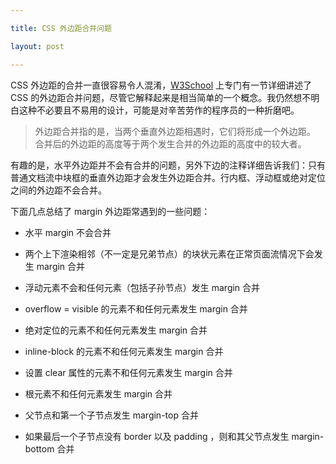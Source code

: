 ```yaml
---

title: CSS 外边距合并问题

layout: post

---
```


CSS 外边距的合并一直很容易令人混淆，[W3School](http://www.w3school.com.cn/css/css_margin_collapsing.asp) 上专门有一节详细讲述了 CSS 的外边距合并问题，尽管它解释起来是相当简单的一个概念。我仍然想不明白这种不必要且不易用的设计，可能是对辛苦劳作的程序员的一种折磨吧。

>外边距合并指的是，当两个垂直外边距相遇时，它们将形成一个外边距。
合并后的外边距的高度等于两个发生合并的外边距的高度中的较大者。

有趣的是，水平外边距并不会有合并的问题，另外下边的注释详细告诉我们：只有普通文档流中块框的垂直外边距才会发生外边距合并。行内框、浮动框或绝对定位之间的外边距不会合并。

下面几点总结了 margin 外边距常遇到的一些问题：

* 水平 margin 不会合并

* 两个上下渲染相邻（不一定是兄弟节点）的块状元素在正常页面流情况下会发生 margin 合并

* 浮动元素不会和任何元素（包括子孙节点）发生 margin 合并

* overflow = visible 的元素不和任何元素发生 margin 合并

* 绝对定位的元素不和任何元素发生 margin 合并

* inline-block 的元素不和任何元素发生 margin 合并

* 设置 clear 属性的元素不和任何元素发生 margin 合并

* 根元素不和任何元素发生 margin 合并

* 父节点和第一个子节点发生 margin-top 合并

* 如果最后一个子节点没有 border 以及 padding ，则和其父节点发生 margin-bottom 合并